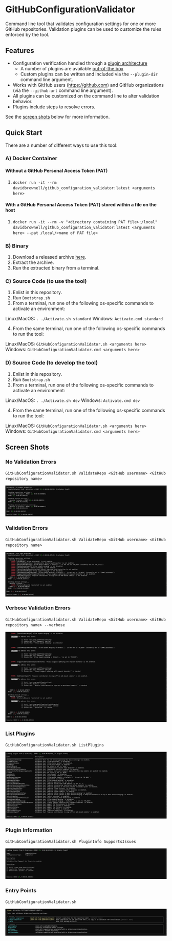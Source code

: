 # GitHubConfigurationValidator

Command line tool that validates configuration settings for one or more GitHub repositories. Validation plugins can be used to customize the rules enforced by the tool.

## Features

- Configuration verification handled through a [plugin architecture](https://github.com/davidbrownell/DavidBrownell_GitHubConfigurationValidator/blob/main/src/GitHubConfigurationValidator/src/GitHubConfigurationValidator/Plugin.py)
    - A number of plugins are available [out-of-the box](https://github.com/davidbrownell/DavidBrownell_GitHubConfigurationValidator/tree/main/src/GitHubConfigurationValidator/src/Plugins)
    - Custom plugins can be written and included via the `--plugin-dir` command line argument.
- Works with GitHub users (https://github.com) and GitHub organizations (via the `--github-url` command line argument).
- All plugins can be customized on the command line to alter validation behavior.
- Plugins include steps to resolve errors.

See the [screen shots](#screen-shots) below for more information.

## Quick Start

There are a number of different ways to use this tool:

### A) Docker Container

#### Without a GitHub Personal Access Token (PAT)

1) `docker run -it --rm davidbrownell/github_configuration_validator:latest <arguments here>`

#### With a GitHub Personal Access Token (PAT) stored within a file on the host

1) `docker run -it --rm -v "<directory containing PAT file>:/local" davidbrownell/github_configuration_validator:latest <arguments here> --pat /local/<name of PAT file>`

### B) Binary

1) Download a released archive [here](https://github.com/davidbrownell/DavidBrownell_GitHubConfigurationValidator/releases).
2) Extract the archive.
2) Run the extracted binary from a terminal.

### C) Source Code (to use the tool)

1) Enlist in this repository.
2) Run `Bootstrap.sh`
3) From a terminal, run one of the following os-specific commands to activate an environment:

Linux/MacOS:    `. ./Activate.sh standard`
Windows:        `Activate.cmd standard`

4) From the same terminal, run one of the following os-specific commands to run the tool:

Linux/MacOS:    `GitHubConfigurationValidator.sh <arguments here>`
Windows:        `GitHubConfigurationValidator.cmd <arguments here>`

### D) Source Code (to develop the tool)

1) Enlist in this repository.
2) Run `Bootstrap.sh`
3) From a terminal, run one of the following os-specific commands to activate an environment:

Linux/MacOS:    `. ./Activate.sh dev`
Windows:        `Activate.cmd dev`

4) From the same terminal, run one of the following os-specific commands to run the tool:

Linux/MacOS:    `GitHubConfigurationValidator.sh <arguments here>`
Windows:        `GitHubConfigurationValidator.cmd <arguments here>`

## Screen Shots

### No Validation Errors

`GitHubConfigurationValidator.sh ValidateRepo <GitHub username> <GitHub repository name>`

![No Validation Errors](Images/NoErrors.png)

### Validation Errors

`GitHubConfigurationValidator.sh ValidateRepo <GitHub username> <GitHub repository name>`

![Validation Errors](Images/Errors.png)

### Verbose Validation Errors

`GitHubConfigurationValidator.sh ValidateRepo <GitHub username> <GitHub repository name> --verbose`

![Verbose Validation Errors](Images/VerboseErrors.png)

### List Plugins

`GitHubConfigurationValidator.sh ListPlugins`

![List Plugins](Images/ListPlugins.png)

### Plugin Information

`GitHubConfigurationValidator.sh PluginInfo SupportsIssues`

![Plugin Information](Images/PluginInfo.png)

### Entry Points

`GitHubConfigurationValidator.sh`

![Entry Points](Images/EntryPoints.png)
